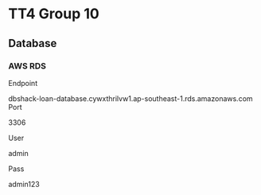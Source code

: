 # TT4 Group 10
## Database
### AWS RDS

Endpoint

dbshack-loan-database.cywxthrilvw1.ap-southeast-1.rds.amazonaws.com
Port

3306

User

admin

Pass

admin123